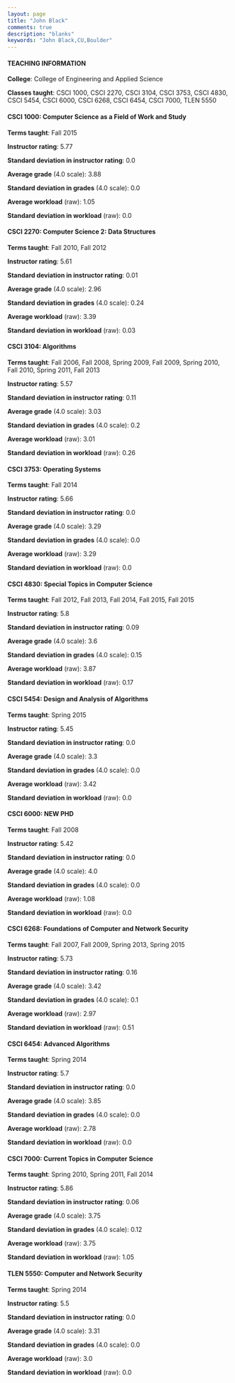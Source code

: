 ```yaml
---
layout: page
title: "John Black" 
comments: true
description: "blanks"
keywords: "John Black,CU,Boulder"
---
```

<head>
<script src="https://ajax.googleapis.com/ajax/libs/jquery/2.1.3/jquery.min.js"></script>
<script src="https://dl.dropboxusercontent.com/s/pc42nxpaw1ea4o9/highcharts.js?dl=0"></script>
<!-- <script src="../assets/js/highcharts.js"></script> -->
<style type="text/css">@font-face {
	font-family: "Bebas Neue";
	src: url(https://www.filehosting.org/file/details/544349/BebasNeue Regular.otf) format("opentype");
	}
	h1.Bebas { 
		font-family: "Bebas Neue", Verdana, Tahoma;
	}
</style>
</head>
	   
#### TEACHING INFORMATION

**College**: College of Engineering and Applied Science

**Classes taught**: CSCI 1000, CSCI 2270, CSCI 3104, CSCI 3753, CSCI 4830, CSCI 5454, CSCI 6000, CSCI 6268, CSCI 6454, CSCI 7000, TLEN 5550

#### CSCI 1000: Computer Science as a Field of Work and Study

**Terms taught**: Fall 2015

**Instructor rating**: 5.77

**Standard deviation in instructor rating**: 0.0

**Average grade** (4.0 scale): 3.88

**Standard deviation in grades** (4.0 scale): 0.0

**Average workload** (raw): 1.05

**Standard deviation in workload** (raw): 0.0

#### CSCI 2270: Computer Science 2: Data Structures

**Terms taught**: Fall 2010, Fall 2012

**Instructor rating**: 5.61

**Standard deviation in instructor rating**: 0.01

**Average grade** (4.0 scale): 2.96

**Standard deviation in grades** (4.0 scale): 0.24

**Average workload** (raw): 3.39

**Standard deviation in workload** (raw): 0.03

#### CSCI 3104: Algorithms

**Terms taught**: Fall 2006, Fall 2008, Spring 2009, Fall 2009, Spring 2010, Fall 2010, Spring 2011, Fall 2013

**Instructor rating**: 5.57

**Standard deviation in instructor rating**: 0.11

**Average grade** (4.0 scale): 3.03

**Standard deviation in grades** (4.0 scale): 0.2

**Average workload** (raw): 3.01

**Standard deviation in workload** (raw): 0.26

#### CSCI 3753: Operating Systems

**Terms taught**: Fall 2014

**Instructor rating**: 5.66

**Standard deviation in instructor rating**: 0.0

**Average grade** (4.0 scale): 3.29

**Standard deviation in grades** (4.0 scale): 0.0

**Average workload** (raw): 3.29

**Standard deviation in workload** (raw): 0.0

#### CSCI 4830: Special Topics in Computer Science

**Terms taught**: Fall 2012, Fall 2013, Fall 2014, Fall 2015, Fall 2015

**Instructor rating**: 5.8

**Standard deviation in instructor rating**: 0.09

**Average grade** (4.0 scale): 3.6

**Standard deviation in grades** (4.0 scale): 0.15

**Average workload** (raw): 3.87

**Standard deviation in workload** (raw): 0.17

#### CSCI 5454: Design and Analysis of Algorithms

**Terms taught**: Spring 2015

**Instructor rating**: 5.45

**Standard deviation in instructor rating**: 0.0

**Average grade** (4.0 scale): 3.3

**Standard deviation in grades** (4.0 scale): 0.0

**Average workload** (raw): 3.42

**Standard deviation in workload** (raw): 0.0

#### CSCI 6000: NEW PHD

**Terms taught**: Fall 2008

**Instructor rating**: 5.42

**Standard deviation in instructor rating**: 0.0

**Average grade** (4.0 scale): 4.0

**Standard deviation in grades** (4.0 scale): 0.0

**Average workload** (raw): 1.08

**Standard deviation in workload** (raw): 0.0

#### CSCI 6268: Foundations of Computer and Network Security

**Terms taught**: Fall 2007, Fall 2009, Spring 2013, Spring 2015

**Instructor rating**: 5.73

**Standard deviation in instructor rating**: 0.16

**Average grade** (4.0 scale): 3.42

**Standard deviation in grades** (4.0 scale): 0.1

**Average workload** (raw): 2.97

**Standard deviation in workload** (raw): 0.51

#### CSCI 6454: Advanced Algorithms

**Terms taught**: Spring 2014

**Instructor rating**: 5.7

**Standard deviation in instructor rating**: 0.0

**Average grade** (4.0 scale): 3.85

**Standard deviation in grades** (4.0 scale): 0.0

**Average workload** (raw): 2.78

**Standard deviation in workload** (raw): 0.0

#### CSCI 7000: Current Topics in Computer Science

**Terms taught**: Spring 2010, Spring 2011, Fall 2014

**Instructor rating**: 5.86

**Standard deviation in instructor rating**: 0.06

**Average grade** (4.0 scale): 3.75

**Standard deviation in grades** (4.0 scale): 0.12

**Average workload** (raw): 3.75

**Standard deviation in workload** (raw): 1.05

#### TLEN 5550: Computer and Network Security

**Terms taught**: Spring 2014

**Instructor rating**: 5.5

**Standard deviation in instructor rating**: 0.0

**Average grade** (4.0 scale): 3.31

**Standard deviation in grades** (4.0 scale): 0.0

**Average workload** (raw): 3.0

**Standard deviation in workload** (raw): 0.0

